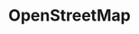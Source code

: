 ---
blog: https://blog.openstreetmap.org/
logohandle: openstreetmap
pinterest: https://www.pinterest.com/blah
sort: openstreetmap
title: OpenStreetMap
website: https://www.openstreetmap.org/
wikipedia: https://en.wikipedia.org/wiki/OpenStreetMap
---